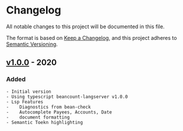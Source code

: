 # Changelog

All notable changes to this project will be documented in this file.

The format is based on [Keep a Changelog](https://keepachangelog.com/en/1.0.0/),
and this project adheres to [Semantic Versioning](https://semver.org/spec/v2.0.0.html).

## [v1.0.0] - 2020

### Added

    - Initial version
    - Using typescript beancount-langserver v1.0.0
    - Lsp Features
    -    Diagnostics from bean-check
    -    Autocomplete Payees, Accounts, Date
    -    document formatting
    - Semantic Toekn highlighting

[v1.0.0]: https://github.com/polarmutex/beancount-language-server/releases/tag/v1.0.0
